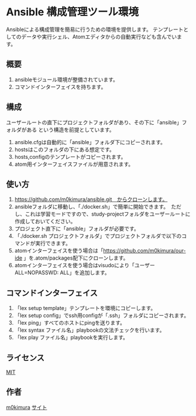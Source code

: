Ansible 構成管理ツール環境
====

Ansibleによる構成管理を簡易に行うための環境を提供します。
テンプレートとしてのデータや実行シェル、Atomエディタからの自動実行なども含んでいます。

## 概要

  1. ansibleモジュール環境が整備されています。
  2. コマンドインターフェイスを持ちます。

## 構成
  ユーザールートの直下にプロジェクトフォルダがあり、その下に「ansible」フォルダがある
  という構造を前提としています。
  1. ansible.cfgは自動的に「ansible」フォルダ下にコピーされます。
  2. hostsはこのフォルダの下にある想定です。
  3. hosts,configのテンプレートがコピーされます。
  4. atom用インターフェイスファイルが用意されます。

## 使い方
  1. https://github.com/m0kimura/ansible.git　からクローンします。
  2. ansibleフォルダに移動し、「./docker.sh」で簡単に開始できます。　ただし、これは学習モードですので、study-projectフォルダをユーザールートに作成しておいてください。
  3. プロジェクト直下に「ansible」フォルダが必要です。
  4. 「./docker.sh プロジェクトフォルダ」でプロジェクトフォルダで以下のコマンドが実行できます。
  5. atomインターフェイスを使う場合は「https://github.com/m0kimura/our-ide
  」を.atom/packages配下にクローンします。
  6. atomインターフェイスを使う場合はvisudoにより「ユーザー ALL=NOPASSWD: ALL」を追加します。

## コマンドインターフェイス
  1. 「lex setup template」テンプレートを環境にコピーします。
  1. 「lex setup config」でssh用configが「.ssh」フォルダにコピーされます。
  2. 「lex ping」すべてのホストにpingを送ります。
  3. 「lex syntax ファイル名」playbookの文法チェックを行います。
  4. 「lex play ファイル名」playbookを実行します。

## ライセンス

[MIT](https://github.com/tcnksm/tool/blob/master/LICENCE)

## 作者

[m0kimura](https://github.com/m0kimura)
[サイト](https://www.kmrweb.net/)
